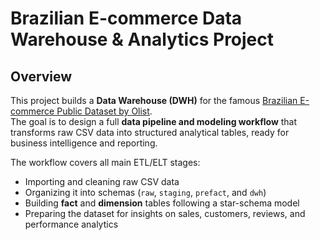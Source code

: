 # Brazilian E-commerce Data Warehouse & Analytics Project

## Overview

This project builds a **Data Warehouse (DWH)** for the famous [Brazilian E-commerce Public Dataset by Olist](https://www.kaggle.com/datasets/olistbr/brazilian-ecommerce).  
The goal is to design a full **data pipeline and modeling workflow** that transforms raw CSV data into structured analytical tables, ready for business intelligence and reporting.

The workflow covers all main ETL/ELT stages:

- Importing and cleaning raw CSV data  
- Organizing it into schemas (`raw`, `staging`, `prefact`, and `dwh`)  
- Building **fact** and **dimension** tables following a star-schema model  
- Preparing the dataset for insights on sales, customers, reviews, and performance analytics 
